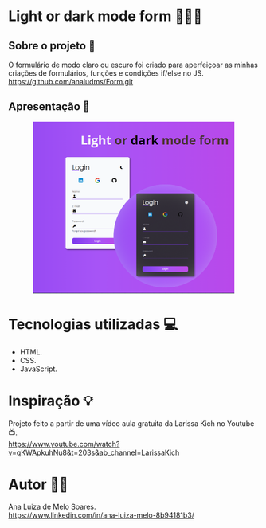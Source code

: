 # Light or dark mode form 🧾🌞🌑
<!--[![NPM](https://img.shields.io/npm/l/react)](https://github.com/analudms/Pokedex/blob/main/LICENSE)-->

## Sobre o projeto 💭
O formulário de modo claro ou escuro foi criado para aperfeiçoar as minhas criações de formulários, funções e condições if/else no JS.</br>
https://github.com/analudms/Form.git 

## Apresentação 👀
<p align="center">
  <img alt="Form Image" src="./image/formgit.PNG" width="80%">
</p>

# Tecnologias utilizadas 💻
- HTML.
- CSS.
- JavaScript.

# Inspiração 💡

Projeto feito a partir de uma vídeo aula gratuita da Larissa Kich no Youtube 📺.</br>
https://www.youtube.com/watch?v=qKWApkuhNu8&t=203s&ab_channel=LarissaKich

# Autor 👩🏻

Ana Luiza de Melo Soares. </br>
https://www.linkedin.com/in/ana-luiza-melo-8b94181b3/
